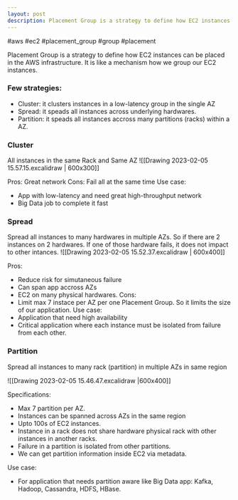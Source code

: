 ```yaml
---
layout: post
description: Placement Group is a strategy to define how EC2 instances can be placed in the AWS infrastructure. It is like a mechanism how we group our EC2 instances.
---
```


#aws #ec2 #placement_group #group #placement

Placement Group is a strategy to define how EC2 instances can be placed in the AWS infrastructure. It is like a mechanism how we group our EC2 instances.

### Few strategies:
- Cluster: it clusters instances in a low-latency group in the single AZ
- Spread: it speads all instances across underlying hardwares.
- Partition: it speads all instances accross many partitions (racks) within a AZ.

### Cluster
All instances in the same Rack and Same AZ
![[Drawing 2023-02-05 15.57.15.excalidraw | 600x300]]

Pros: Great network
Cons: Fail all at the same time
Use case: 
- App with low-latency and need great high-throughput network
- Big Data job to complete it fast

### Spread
Spread all instances to many hardwares in multiple AZs. So if there are 2 instances on 2 hardwares. If one of those hardware fails, it does not impact to other intances.
![[Drawing 2023-02-05 15.52.37.excalidraw | 600x400]]

Pros:
- Reduce risk for simutaneous failure
- Can span app accross AZs
- EC2 on many physical hardwares.
Cons:
- Limit max 7 instace per AZ per one Placement Group. So it limits the size of our application.
Use case:
- Application that need high availability
- Critical application where each instance must be isolated from failure from each other.

### Partition
Spread all instances to many rack (partition) in multiple AZs in same region

![[Drawing 2023-02-05 15.46.47.excalidraw |600x400]]


Specifications:
- Max 7 partition per AZ.
- Instances can be spanned across AZs in the same region
- Upto 100s of EC2 instances.
- Instance in a rack does not share hardware physical rack with other instances in another racks.
- Failure in a partition is isolated from other partitions.
- We can get partition information inside EC2 via metadata.

Use case:
- For application that needs partition aware like Big Data app: Kafka, Hadoop, Cassandra, HDFS, HBase.
